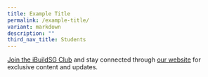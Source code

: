 ```yaml
---
title: Example Title
permalink: /example-title/
variant: markdown
description: ""
third_nav_title: Students
---
```

<p><a href="https://form.gov.sg/5f113808dba1d90011ca8ff3">Join the iBuildSG Club</a> and stay connected through <a href="/ibuildsg-club/home/">our website</a> for exclusive content and updates.</p>